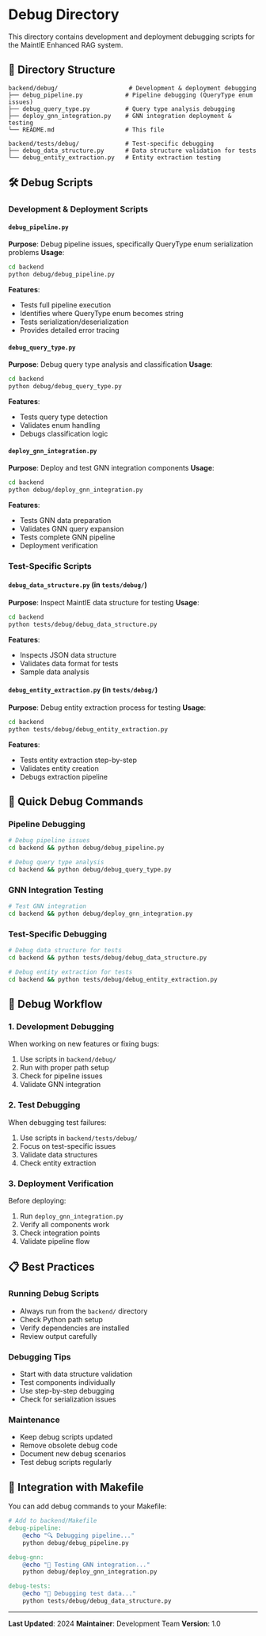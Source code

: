 # Debug Directory

This directory contains development and deployment debugging scripts for the MaintIE Enhanced RAG system.

## 📁 Directory Structure

```
backend/debug/                    # Development & deployment debugging
├── debug_pipeline.py            # Pipeline debugging (QueryType enum issues)
├── debug_query_type.py          # Query type analysis debugging
├── deploy_gnn_integration.py    # GNN integration deployment & testing
└── README.md                    # This file

backend/tests/debug/             # Test-specific debugging
├── debug_data_structure.py      # Data structure validation for tests
└── debug_entity_extraction.py   # Entity extraction testing
```

## 🛠️ Debug Scripts

### Development & Deployment Scripts

#### `debug_pipeline.py`
**Purpose**: Debug pipeline issues, specifically QueryType enum serialization problems
**Usage**:
```bash
cd backend
python debug/debug_pipeline.py
```
**Features**:
- Tests full pipeline execution
- Identifies where QueryType enum becomes string
- Tests serialization/deserialization
- Provides detailed error tracing

#### `debug_query_type.py`
**Purpose**: Debug query type analysis and classification
**Usage**:
```bash
cd backend
python debug/debug_query_type.py
```
**Features**:
- Tests query type detection
- Validates enum handling
- Debugs classification logic

#### `deploy_gnn_integration.py`
**Purpose**: Deploy and test GNN integration components
**Usage**:
```bash
cd backend
python debug/deploy_gnn_integration.py
```
**Features**:
- Tests GNN data preparation
- Validates GNN query expansion
- Tests complete GNN pipeline
- Deployment verification

### Test-Specific Scripts

#### `debug_data_structure.py` (in `tests/debug/`)
**Purpose**: Inspect MaintIE data structure for testing
**Usage**:
```bash
cd backend
python tests/debug/debug_data_structure.py
```
**Features**:
- Inspects JSON data structure
- Validates data format for tests
- Sample data analysis

#### `debug_entity_extraction.py` (in `tests/debug/`)
**Purpose**: Debug entity extraction process for testing
**Usage**:
```bash
cd backend
python tests/debug/debug_entity_extraction.py
```
**Features**:
- Tests entity extraction step-by-step
- Validates entity creation
- Debugs extraction pipeline

## 🚀 Quick Debug Commands

### Pipeline Debugging
```bash
# Debug pipeline issues
cd backend && python debug/debug_pipeline.py

# Debug query type analysis
cd backend && python debug/debug_query_type.py
```

### GNN Integration Testing
```bash
# Test GNN integration
cd backend && python debug/deploy_gnn_integration.py
```

### Test-Specific Debugging
```bash
# Debug data structure for tests
cd backend && python tests/debug/debug_data_structure.py

# Debug entity extraction for tests
cd backend && python tests/debug/debug_entity_extraction.py
```

## 🔧 Debug Workflow

### 1. Development Debugging
When working on new features or fixing bugs:
1. Use scripts in `backend/debug/`
2. Run with proper path setup
3. Check for pipeline issues
4. Validate GNN integration

### 2. Test Debugging
When debugging test failures:
1. Use scripts in `backend/tests/debug/`
2. Focus on test-specific issues
3. Validate data structures
4. Check entity extraction

### 3. Deployment Verification
Before deploying:
1. Run `deploy_gnn_integration.py`
2. Verify all components work
3. Check integration points
4. Validate pipeline flow

## 📋 Best Practices

### Running Debug Scripts
- Always run from the `backend/` directory
- Check Python path setup
- Verify dependencies are installed
- Review output carefully

### Debugging Tips
- Start with data structure validation
- Test components individually
- Use step-by-step debugging
- Check for serialization issues

### Maintenance
- Keep debug scripts updated
- Remove obsolete debug code
- Document new debug scenarios
- Test debug scripts regularly

## 🔄 Integration with Makefile

You can add debug commands to your Makefile:

```makefile
# Add to backend/Makefile
debug-pipeline:
	@echo "🔍 Debugging pipeline..."
	python debug/debug_pipeline.py

debug-gnn:
	@echo "🧠 Testing GNN integration..."
	python debug/deploy_gnn_integration.py

debug-tests:
	@echo "🧪 Debugging test data..."
	python tests/debug/debug_data_structure.py
```

---

**Last Updated**: 2024
**Maintainer**: Development Team
**Version**: 1.0